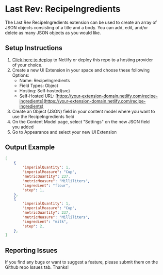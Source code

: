 # Last Rev: RecipeIngredients

The Last Rev RecipeIngredients extension can be used to create an array of JSON objects consisting of a title and a body. You can add, edit, and/or delete as many JSON objects as you would like.

## Setup Instructions

1. [Click here to deploy](https://app.netlify.com/start/deploy?repository=https://github.com/last-rev-llc/contentful-ui-extensions) to Netlify or deploy this repo to a hosting provider of your choice.
2. Create a new UI Extension in your space and choose these following Options:
    - Name: RecipeIngredients
    - Field Types: Object
    - Hosting: Self-hosted(src)
    - Self-Hosted URL: [https://your-extension-domain.netlify.com/recipe-ingredients](https://your-extension-domain.netlify.com/recipe-ingredients)
3. Create an Object (JSON) field in your content model where you want to use the RecipeIngredients field
4. On the Content Model page, select "Settings" on the new JSON field you added
5. Go to Appearance and select your new UI Extension

## Output Example

```json
[
	{
		"imperialQuantity": 1,
		"imperialMeasure": "Cup",
		"metricQuantity": 237,
		"metricMeasure": "Milliliters",
		"ingredient": "flour",
		"step": 1,
	}, 
	{
		"imperialQuantity": 1,
		"imperialMeasure": "Cup",
		"metricQuantity": 237,
		"metricMeasure": "Milliliters",
		"ingredient": "milk",
		"step": 2,
	},
]
```

## Reporting Issues

If you find any bugs or want to suggest a feature, please submit them on the Github repo Issues tab. Thanks!
